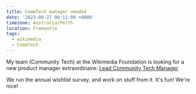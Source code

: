 ```yaml
---
title: CommTech manager needed
date: '2023-09-27 08:11:00 +0800'
timezone: Australia/Perth
location: Fremantle
tags:
  - wikimedia
  - CommTech
---
```


My team (Community Tech) at the Wikimedia Foundation is looking for a new product manager extraordinaire:
[Lead Community Tech Manager](https://grnh.se/9845981a1us)

We run the annual wishlist survey, and work on stuff from it. It's fun! We're nice!
